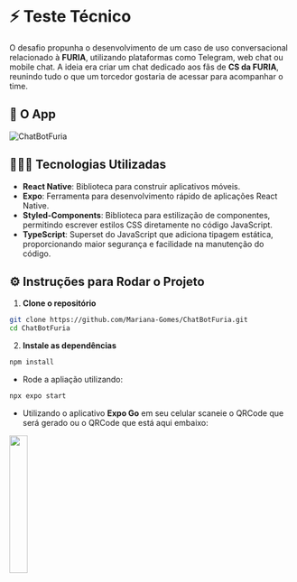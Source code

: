 # ⚡ Teste Técnico  
O desafio propunha o desenvolvimento de um caso de uso conversacional relacionado à **FURIA**, utilizando plataformas como Telegram, web chat ou mobile chat. A ideia era criar um chat dedicado aos fãs de **CS da FURIA**, reunindo tudo o que um torcedor gostaria de acessar para acompanhar o time.

## 📱 O App  

![ChatBotFuria](https://github.com/user-attachments/assets/3612b5b9-ced5-4a54-8800-bde2616e6cf8)

## 👩🏻‍💻 Tecnologias Utilizadas  
- **React Native**: Biblioteca para construir aplicativos móveis.  
- **Expo**: Ferramenta para desenvolvimento rápido de aplicações React Native.  
- **Styled-Components**: Biblioteca para estilização de componentes, permitindo escrever estilos CSS diretamente no código JavaScript.  
- **TypeScript**: Superset do JavaScript que adiciona tipagem estática, proporcionando maior segurança e facilidade na manutenção do código.  


## ⚙️ Instruções para Rodar o Projeto  
1. **Clone o repositório**  
```bash
git clone https://github.com/Mariana-Gomes/ChatBotFuria.git  
cd ChatBotFuria
```

2. **Instale as dependências**

```bash
npm install
```

- Rode a apliação utilizando:

```bash
npx expo start
```
- Utilizando o aplicativo **Expo Go** em seu celular scaneie o QRCode que será gerado ou o QRCode que está aqui embaixo:

<img src="https://github.com/user-attachments/assets/f08da05c-aaed-42d9-acc8-06157650fe80" width="25%"/>


